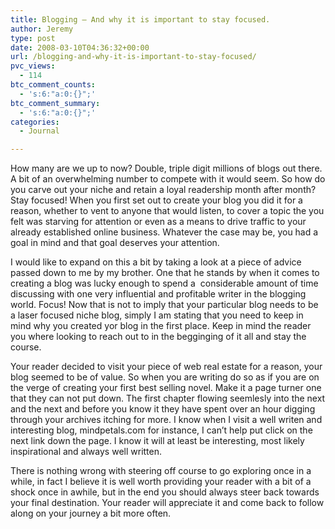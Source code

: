 ```yaml
---
title: Blogging – And why it is important to stay focused.
author: Jeremy
type: post
date: 2008-03-10T04:36:32+00:00
url: /blogging-and-why-it-is-important-to-stay-focused/
pvc_views:
  - 114
btc_comment_counts:
  - 's:6:"a:0:{}";'
btc_comment_summary:
  - 's:6:"a:0:{}";'
categories:
  - Journal

---
```

How many are we up to now? Double, triple digit millions of blogs out there. A bit of an overwhelming number to compete with it would seem. So how do you carve out your niche and retain a loyal readership month after month? Stay focused! When you first set out to create your blog you did it for a reason, whether to vent to anyone that would listen, to cover a topic the you felt was starving for attention or even as a means to drive traffic to your already established online business. Whatever the case may be, you had a goal in mind and that goal deserves your attention.

I would like to expand on this a bit by taking a look at a piece of advice passed down to me by my brother. One that he stands by when it comes to creating a blog was lucky enough to spend a  considerable amount of time discussing with one very influential and profitable writer in the blogging world. Focus! Now that is not to imply that your particular blog needs to be a laser focused niche blog, simply I am stating that you need to keep in mind why you created yor blog in the first place. Keep in mind the reader you where looking to reach out to in the begginging of it all and stay the course.

Your reader decided to visit your piece of web real estate for a reason, your blog seemed to be of value. So when you are writing do so as if you are on the verge of creating your first best selling novel. Make it a page turner one that they can not put down. The first chapter flowing seemlesly into the next and the next and before you know it they have spent over an hour digging through your archives itching for more. I know when I visit a well writen and interesting blog, mindpetals.com for instance, I can&#8217;t help put click on the next link down the page. I know it will at least be interesting, most likely inspirational and always well written.

There is nothing wrong with steering off course to go exploring once in a while, in fact I believe it is well worth providing your reader with a bit of a shock once in awhile, but in the end you should always steer back towards your final destination. Your reader will appreciate it and come back to follow along on your journey a bit more often.